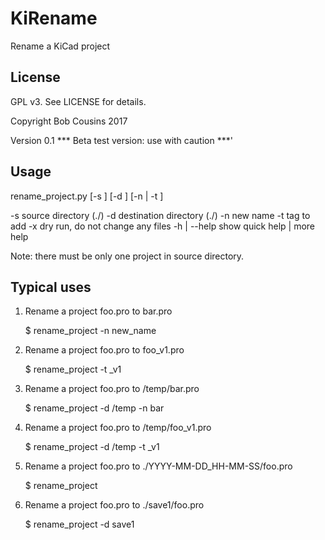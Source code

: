 # KiRename

Rename a KiCad project

## License

GPL v3. See LICENSE for details.

Copyright Bob Cousins 2017

Version 0.1
*** Beta test version: use with caution ***'


## Usage

rename_project.py [-s <source>] [-d <dest>] [-n <name> | -t <tag> ]

-s               source directory (./)
-d               destination directory (./)
-n               new name
-t               tag to add
-x               dry run, do not change any files
-h | --help      show quick help | more help

Note: there must be only one project in source directory.


## Typical uses

1. Rename a project foo.pro to bar.pro

    $ rename_project -n new_name

2. Rename a project foo.pro to foo_v1.pro

    $ rename_project -t _v1

3. Rename a project foo.pro to /temp/bar.pro

    $ rename_project -d /temp -n bar

4. Rename a project foo.pro to /temp/foo_v1.pro

    $ rename_project -d /temp -t _v1

5. Rename a project foo.pro to ./YYYY-MM-DD_HH-MM-SS/foo.pro

    $ rename_project

6. Rename a project foo.pro to ./save1/foo.pro

    $ rename_project -d save1